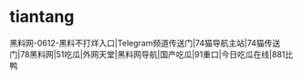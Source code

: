 # tiantang
黑料网-0612-黑料不打烊入口|Telegram频道传送门|74猫导航主站|74猫传送门|78黑料网|51吃瓜|外网天堂|黑料网导航|国产吃瓜|91重口|今日吃瓜在线|881比鸭

